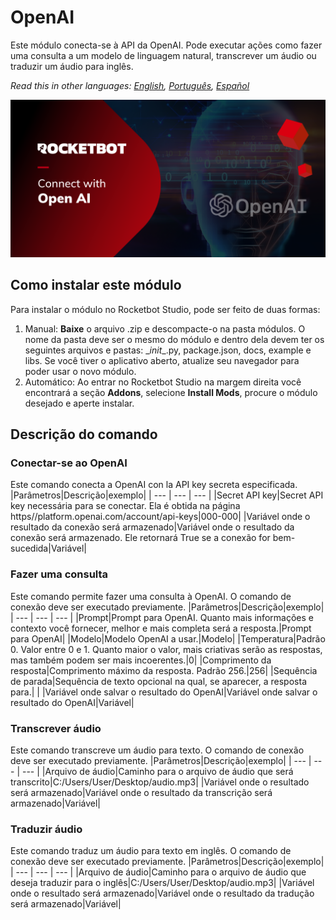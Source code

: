 # OpenAI
  
Este módulo conecta-se à API da OpenAI. Pode executar ações como fazer uma consulta a um modelo de linguagem natural, transcrever um áudio ou traduzir um áudio para inglês.  

*Read this in other languages: [English](Manual_OpenAI.md), [Português](Manual_OpenAI.pr.md), [Español](Manual_OpenAI.es.md)*
  
![banner](imgs/Banner_OpenAI.png)
## Como instalar este módulo
  
Para instalar o módulo no Rocketbot Studio, pode ser feito de duas formas:
1. Manual: __Baixe__ o arquivo .zip e descompacte-o na pasta módulos. O nome da pasta deve ser o mesmo do módulo e dentro dela devem ter os seguintes arquivos e pastas: \__init__.py, package.json, docs, example e libs. Se você tiver o aplicativo aberto, atualize seu navegador para poder usar o novo módulo.
2. Automático: Ao entrar no Rocketbot Studio na margem direita você encontrará a seção **Addons**, selecione **Install Mods**, procure o módulo desejado e aperte instalar.  


## Descrição do comando

### Conectar-se ao OpenAI
  
Este comando conecta a OpenAI con la API key secreta especificada.
|Parâmetros|Descrição|exemplo|
| --- | --- | --- |
|Secret API key|Secret API key necessária para se conectar. Ela é obtida na página https//platform.openai.com/account/api-keys|000-000|
|Variável onde o resultado da conexão será armazenado|Variável onde o resultado da conexão será armazenado. Ele retornará True se a conexão for bem-sucedida|Variável|

### Fazer uma consulta
  
Este comando permite fazer uma consulta à OpenAI. O comando de conexão deve ser executado previamente.
|Parâmetros|Descrição|exemplo|
| --- | --- | --- |
|Prompt|Prompt para OpenAI. Quanto mais informações e contexto você fornecer, melhor e mais completa será a resposta.|Prompt para OpenAI|
|Modelo|Modelo OpenAI a usar.|Modelo|
|Temperatura|Padrão 0. Valor entre 0 e 1. Quanto maior o valor, mais criativas serão as respostas, mas também podem ser mais incoerentes.|0|
|Comprimento da resposta|Comprimento máximo da resposta. Padrão 256.|256|
|Sequência de parada|Sequência de texto opcional na qual, se aparecer, a resposta para.| |
|Variável onde salvar o resultado do OpenAI|Variável onde salvar o resultado do OpenAI|Variável|

### Transcrever áudio
  
Este comando transcreve um áudio para texto. O comando de conexão deve ser executado previamente.
|Parâmetros|Descrição|exemplo|
| --- | --- | --- |
|Arquivo de áudio|Caminho para o arquivo de áudio que será transcrito|C:/Users/User/Desktop/audio.mp3|
|Variável onde o resultado será armazenado|Variável onde o resultado da transcrição será armazenado|Variável|

### Traduzir áudio
  
Este comando traduz um áudio para texto em inglês. O comando de conexão deve ser executado previamente.
|Parâmetros|Descrição|exemplo|
| --- | --- | --- |
|Arquivo de áudio|Caminho para o arquivo de áudio que deseja traduzir para o inglês|C:/Users/User/Desktop/audio.mp3|
|Variável onde o resultado será armazenado|Variável onde o resultado da tradução será armazenado|Variável|